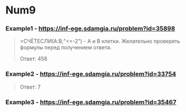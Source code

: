# Num9
### Example1 - https://inf-ege.sdamgia.ru/problem?id=35898
> =СЧЁТЕСЛИ(A:B;"<=-2") - A и B клетки. 
> Желательно проверять формулы перед получением ответа.
> 
> Ответ: 458


### Example2 - https://inf-ege.sdamgia.ru/problem?id=33754
> Ответ: 7

### Example3 - https://inf-ege.sdamgia.ru/problem?id=35467